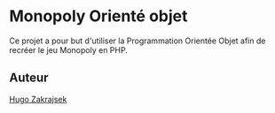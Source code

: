# Monopoly Orienté objet

Ce projet a pour but d'utiliser la Programmation Orientée Objet afin de recréer le jeu Monopoly en PHP.

## Auteur

[Hugo Zakrajsek](https://github.com/hugozak)